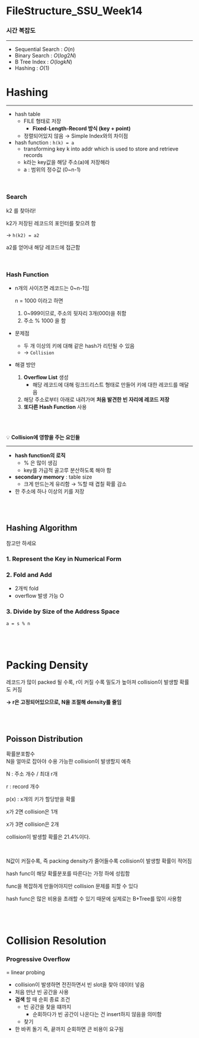 # FileStructure_SSU_Week14


### 시간 복잡도

---

- Sequential Search : $O(n)$
- Binary Search : $O(log2N)$
- B Tree Index : $O(logkN)$
- Hashing : $O(1)$

# Hashing

---

- hash table
    - FILE 형태로 저장
        - **Fixed-Length-Record 방식 (key + point)**
    - 정렬되어있지 않음 → Simple Index와의 차이점
- hash function : `h(k) = a`
    - transforming key k into addr which is used to store and retrieve records
    - k라는 key값을 해당 주소(a)에 저장해라
    - a : 범위의 정수값 (0~n-1)

<br>

### Search

k2 를 찾아라!

k2가 저장된 레코드의 포인터를 찾으려 함

→ `h(k2) = a2`

a2를 얻어내 해당 레코드에 접근함

<br>

### Hash Function

- n개의 사이즈면 레코드는 0~n-1임
    
    n = 1000 이라고 하면
    
    1. 0~999이므로, 주소의 뒷자리 3개(000)을 취함
    2. 주소 % 1000 을 함
- 문제점
    - 두  개 이상의 키에 대해 같은 hash가 리턴될 수 있음
    - → `Collision`
- 해결 방안
    1. **Overflow List** 생성
        - 해당 레코드에 대해 링크드리스트 형태로 만들어 키에 대한 레코드를 매달음
    2. 해당 주소로부터 아래로 내려가며 **처음 발견한 빈 자리에 레코드 저장**
    3. **또다른 Hash Function** 사용


<br><br>

<aside>

💡 **Collision에 영향을 주는 요인들**

---

- **hash function의 로직**
    - % 은 많이 생김
    - key를 가급적 골고루 분산하도록 해야 함
- **secondary memory** : table size
    - 크게 만드는게 유리함 → %할 때 겹칠 확률 감소
- 한 주소에 하나 이상의 키를 저장
</aside>

<br><br>

## Hashing Algorithm

참고만 하세요

### 1. Represent the Key in Numerical Form

### 2. Fold and Add

- 2개씩 fold
- overflow 발생 가능 O

### 3. Divide by Size of the Address Space

`a = s % n`

<br><br>

# Packing Density
레코드가 많이 packed 될 수록, r이 커질 수록 밀도가 높아져 collision이 발생할 확률도 커짐

**→ r은 고정되어있으므로, N을 조절해 density를 줄임**

<br><br>

## Poisson Distribution

확률분포함수 <br>
N을 얼마로 잡아야 수용 가능한 collision이 발생할지 예측

N : 주소 개수 / 최대 r개

r : record 개수

p(x) : x개의 키가 할당받을 확률

x가 2면 collision은 1개

x가 3면 collision은 2개

collision이 발생할 확률은 21.4%이다.

<br>

N값이 커질수록, 즉 packing density가 줄어들수록 collision이 발생할 확률이 적어짐

hash func이 해당 확률분포를 따른다는 가정 하에 성립함

func을 복잡하게 만들어야지만 collision 문제를 피할 수 있다


hash func은 많은 비용을 초래할 수 있기 때문에 실제로는 B+Tree를 많이 사용함


<br><br>


# Collision Resolution

### Progressive Overflow

= linear probing

- collision이 발생하면 전진하면서 빈 slot을 찾아 데이터 넣음
- 처음 만난 빈 공간을 사용
- **검색** 할 때 순회 종료 조건
    - 빈 공간을 찾을 떄까지
        - 순회하다가 빈 공간이 나온다는 건 insert하지 않음을 의미함
    - 찾기
- 한 바퀴 돌기 즉, 끝까지 순회하면 큰 비용이 요구됨



